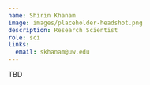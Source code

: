 ```yaml
---
name: Shirin Khanam
image: images/placeholder-headshot.png
description: Research Scientist
role: sci
links:
  email: skhanam@uw.edu
---
```


TBD
